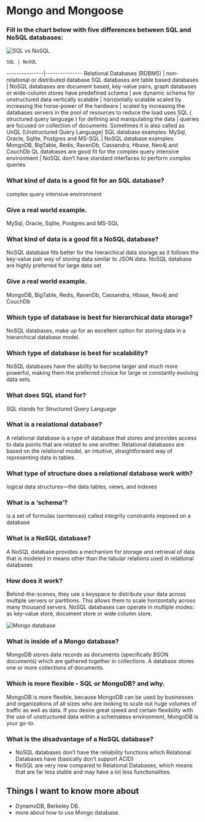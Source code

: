 # Mongo and Mongoose

### Fill in the chart below with five differences between SQL and NoSQL databases:
![SQL vs NoSQL](https://codersera.com/blog/wp-content/uploads/2019/12/SQL-VS-NoSQL-1.jpg)

    SQL | NoSQL
---------------|---------------
Relational Databases (RDBMS) | non-relational or distributed database
SQL databases are table based databases |  NoSQL databases are document based, key-value pairs, graph databases or wide-column stores
have predefined schema  | ave dynamic schema for unstructured data
vertically scalable | horizontally scalable
scaled by increasing the horse-power of the hardware | scaled by increasing the databases servers in the pool of resources to reduce the load
uses SQL ( structured query language ) for defining and manipulating the data | queries are focused on collection of documents. Sometimes it is also called as UnQL (Unstructured Query Language)
SQL database examples: MySql, Oracle, Sqlite, Postgres and MS-SQL | NoSQL database examples: MongoDB, BigTable, Redis, RavenDb, Cassandra, Hbase, Neo4j and CouchDb
QL databases are good fit for the complex query intensive environment | NoSQL don’t have standard interfaces to perform complex queries


### What kind of data is a good fit for an SQL database?
complex query intensive environment
### Give a real world example.
MySql, Oracle, Sqlite, Postgres and MS-SQL
### What kind of data is a good fit a NoSQL database?
NoSQL database fits better for the hierarchical data storage as it follows the key-value pair way of storing data similar to JSON data. NoSQL database are highly preferred for large data set 
### Give a real world example.
MongoDB, BigTable, Redis, RavenDb, Cassandra, Hbase, Neo4j and CouchDb
### Which type of database is best for hierarchical data storage?
NoSQL databases, make up for an excellent option for storing data in a hierarchical database model.

### Which type of database is best for scalability? 
NoSQL databases have the ability to become larger and much more powerful, making them the preferred choice for large or constantly evolving data sets.

### What does SQL stand for?
SQL stands for Structured Query Language
### What is a realational database?
A relational database is a type of database that stores and provides access to data points that are related to one another. Relational databases are based on the relational model, an intuitive, straightforward way of representing data in tables.

### What type of structure does a relational database work with?
logical data structures—the data tables, views, and indexes
### What is a ‘schema’?
is a set of formulas (sentences) called integrity constraints imposed on a database
### What is a NoSQL database?
A NoSQL database provides a mechanism for storage and retrieval of data that is modeled in means other than the tabular relations used in relational databases
### How does it work?
Behind-the-scenes, they use a keyspace to distribute your data across multiple servers or partitions. This allows them to scale horizontally across many thousand servers.
NoSQL databases can operate in multiple modes: as key-value store, document store or wide column store.

![Mongo database](https://marvel-b1-cdn.bc0a.com/f00000000173332/www.openlogic.com/sites/openlogic/files/image/2021-06/image-blog-openlogic-what-is-mongodb.png)
### What is inside of a Mongo database?
MongoDB stores data records as documents (specifically BSON documents) which are gathered together in collections. A database stores one or more collections of documents.

### Which is more flexible - SQL or MongoDB? and why.
MongoDB is more flexible, because MongoDB can be used by businesses and organizations of all sizes who are looking to scale out huge volumes of traffic as well as data. If you desire great speed and certain flexibility with the use of unstructured data within a schemaless environment, MongoDB is your go-to.  

### What is the disadvantage of a NoSQL database?
* NoSQL databases don’t have the reliability functions which Relational Databases have (basically don’t support ACID)
* NoSQL are very new compared to Relational Databases, which means that are far less stable and may have a lot less functionalities.

## Things I want to know more about
* DynamoDB, Berkeley DB.
* more about how to use Mongo database.

